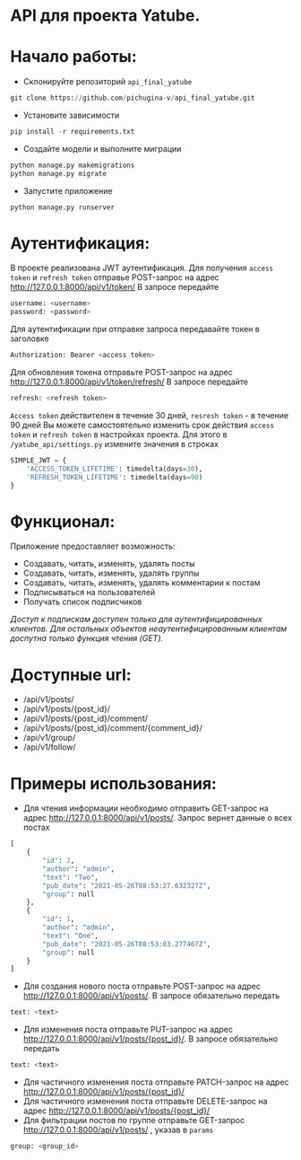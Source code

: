 # API для проекта Yatube. 


# Начало работы:
* Склонируйте репозиторий `api_final_yatube`
```python
git clone https://github.com/pichugina-v/api_final_yatube.git
```
* Установите зависимости
```python
pip install -r requirements.txt
```
* Создайте модели и выполните миграции
```python
python manage.py makemigrations
python manage.py migrate
```
* Запустите приложение
```python
python manage.py runserver
```


# Аутентификация:
В проекте реализована JWT аутентификация. Для получения `access token` и `refresh token` отправье POST-запрос на адрес http://127.0.0.1:8000/api/v1/token/
В запросе передайте
```python
username: <username> 
password: <password>
```


Для аутентификации при отправке запроса передавайте токен в заголовке 
```python
Authorization: Bearer <access token>
```


Для обновления токена отправьте POST-запрос на адрес http://127.0.0.1:8000/api/v1/token/refresh/
В запросе передайте
```python
refresh: <refresh token>
```

`Access token` действителен в течение 30 дней, `resresh token` - в течение 90 дней
Вы можете самостоятельно изменить срок действия `access token` и `refresh token` в настройках проекта. Для этого в `/yatube_api/settings.py` измените значения в строках
```python
SIMPLE_JWT = {
    'ACCESS_TOKEN_LIFETIME': timedelta(days=30),
    'REFRESH_TOKEN_LIFETIME': timedelta(days=90)
}
```


# Функционал:
Приложение предоставляет возможность:
* Создавать, читать, изменять, удалять посты
* Создавать, читать, изменять, удалять группы
* Создавать, читать, изменять, удалять комментарии к постам
* Подписываться на пользователей
* Получать список подписчиков

*Доступ к подпискам доступен только для аутентифицированных клиентов. Для остальных объектов неаутентифицированным клиентам доспутна только функция чтения (GET).*


# Доступные url:
* /api/v1/posts/
* /api/v1/posts/{post_id}/
* /api/v1/posts/{post_id}/comment/
* /api/v1/posts/{post_id}/comment/{comment_id}/
* /api/v1/group/
* /api/v1/follow/


# Примеры использования:
* Для чтения информации необходимо отправить GET-запрос на адрес http://127.0.0.1:8000/api/v1/posts/. Запрос вернет данные о всех постах
```python
[
    {
        "id": 2,
        "author": "admin",
        "text": "Two",
        "pub_date": "2021-05-26T08:53:27.632327Z",
        "group": null
    },
    {
        "id": 1,
        "author": "admin",
        "text": "One",
        "pub_date": "2021-05-26T08:53:03.277467Z",
        "group": null
    }
]
```

* Для создания нового поста отправьте POST-запрос на адрес http://127.0.0.1:8000/api/v1/posts/. В запросе обязательно передать
```python
text: <text>
```
* Для изменения поста отправьте PUT-запрос на адрес http://127.0.0.1:8000/api/v1/posts/{post_id}/. В запросе обязательно передать
```python
text: <text>
```
* Для частичного изменения поста отправьте PATCH-запрос на адрес http://127.0.0.1:8000/api/v1/posts/{post_id}/
* Для частичного изменения поста отправьте DELETE-запрос на адрес http://127.0.0.1:8000/api/v1/posts/{post_id}/
* Для фильтрации постов по группе отправьте GET-запрос http://127.0.0.1:8000/api/v1/posts/ , указав в `params`
```python
group: <group_id>
```
